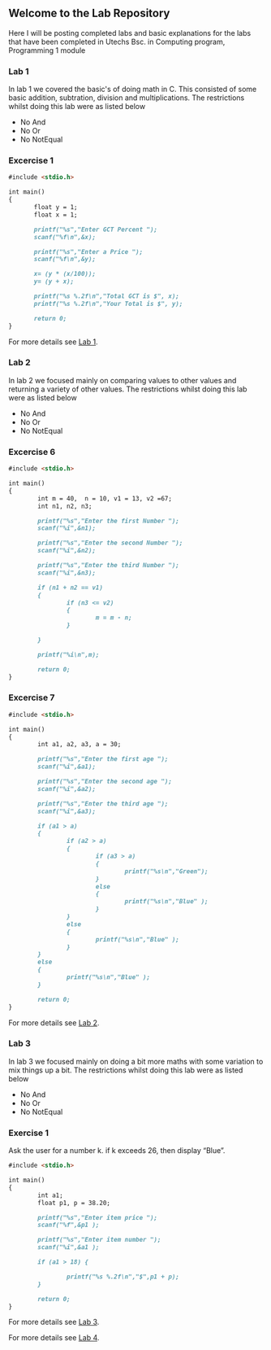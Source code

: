 ## Welcome to the Lab Repository

Here I will be posting completed labs and basic explanations for the labs that have been completed in Utechs Bsc. in Computing program, Programming 1 module

### Lab 1

In lab 1 we covered the basic's of doing math in C. This consisted of some basic addition, subtration, division and multiplications. The restrictions whilst doing this lab were as listed below

 - No And
 - No Or
 - No NotEqual
 
 ### Excercise 1
 ```markdown
#include <stdio.h>

int main()
{
        float y = 1;
        float x = 1;

        printf("%s","Enter GCT Percent ");
        scanf("%f\n",&x);

        printf("%s","Enter a Price ");
        scanf("%f\n",&y);

        x= (y * (x/100));
        y= (y + x);

        printf("%s %.2f\n","Total GCT is $", x);
        printf("%s %.2f\n","Your Total is $", y);

        return 0;
}
```

For more details see [Lab 1](https://github.com/LeAlmond/Programming-1/tree/master/Lab%201).

### Lab 2

In lab 2 we focused mainly on comparing values to other values and returning a variety of other values.  The restrictions whilst doing this lab were as listed below

 - No And
 - No Or
 - No NotEqual

### Excercise 6
```markdown
#include <stdio.h>

int main()
{
        int m = 40,  n = 10, v1 = 13, v2 =67;
        int n1, n2, n3;

        printf("%s","Enter the first Number ");
        scanf("%i",&n1);

        printf("%s","Enter the second Number ");
        scanf("%i",&n2);

        printf("%s","Enter the third Number ");
        scanf("%i",&n3);

        if (n1 + n2 == v1)
        {
                if (n3 <= v2)
                {
                        m = m - n;
                }

        }

        printf("%i\n",m);

        return 0;
}
```

### Excercise 7
```markdown
#include <stdio.h>

int main()
{
        int a1, a2, a3, a = 30;

        printf("%s","Enter the first age ");
        scanf("%i",&a1);

        printf("%s","Enter the second age ");
        scanf("%i",&a2);

        printf("%s","Enter the third age ");
        scanf("%i",&a3);

        if (a1 > a)
        {
                if (a2 > a)
                {
                        if (a3 > a)
                        {
                                printf("%s\n","Green");
                        }
                        else
                        {
                                printf("%s\n","Blue" );
                        }
                }
                else
                {
                        printf("%s\n","Blue" );
                }
        }
        else
        {
                printf("%s\n","Blue" );
        }

        return 0;
}
```

For more details see [Lab 2](https://github.com/LeAlmond/Programming-1/tree/master/Lab%202).

### Lab 3

In lab 3 we focused mainly on doing a bit more maths with some variation to mix things up a bit.  The restrictions whilst doing this lab were as listed below

 - No And
 - No Or
 - No NotEqual

### Exercise 1

Ask the user for a number k. if k exceeds 26, then display “Blue”.
```markdown
#include <stdio.h>

int main()
{
        int a1;
        float p1, p = 38.20;

        printf("%s","Enter item price ");
        scanf("%f",&p1 );

        printf("%s","Enter item number ");
        scanf("%i",&a1 );

        if (a1 > 18) {

                printf("%s %.2f\n","$",p1 + p);
        }

        return 0;
}
```

For more details see [Lab 3](https://github.com/LeAlmond/Programming-1/tree/master/Lab%203).

For more details see [Lab 4](https://github.com/LeAlmond/Programming-1/tree/master/Lab%204).
